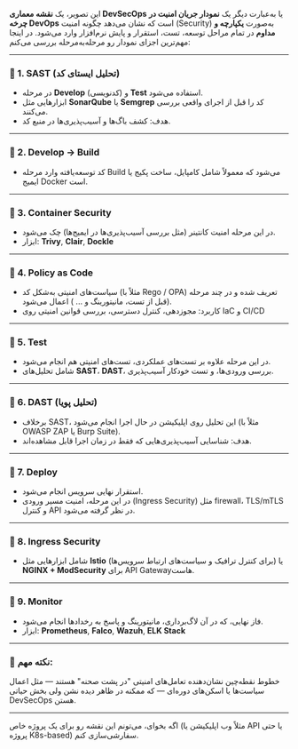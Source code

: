


این تصویر، یک **نقشه معماری DevSecOps** یا به‌عبارت دیگر یک **نمودار جریان امنیت در چرخه DevOps** است که نشان می‌دهد چگونه امنیت (Security) به‌صورت **یکپارچه و مداوم** در تمام مراحل توسعه، تست، استقرار و پایش نرم‌افزار وارد می‌شود. در اینجا مهم‌ترین اجزای نمودار رو مرحله‌به‌مرحله بررسی می‌کنم:

---

### 🔷 1. **SAST (تحلیل ایستای کد)**

* در مرحله **Develop** (کدنویسی) و **Test** استفاده می‌شود.
* ابزارهایی مثل **SonarQube** یا **Semgrep** کد را قبل از اجرای واقعی بررسی می‌کنند.
* هدف: کشف باگ‌ها و آسیب‌پذیری‌ها در منبع کد.

---

### 🔷 2. **Develop → Build**

* کد توسعه‌یافته وارد مرحله Build می‌شود که معمولاً شامل کامپایل، ساخت پکیج یا ایمیج Docker است.

---

### 🔷 3. **Container Security**

* در این مرحله امنیت کانتینر (مثل بررسی آسیب‌پذیری‌ها در ایمیج‌ها) چک می‌شود.
* ابزار: **Trivy**, **Clair**, **Dockle**

---

### 🔷 4. **Policy as Code**

* سیاست‌های امنیتی به‌شکل کد (مثلاً با Rego / OPA) تعریف شده و در چند مرحله (قبل از تست، مانیتورینگ و ... ) اعمال می‌شود.
* کاربرد: مجوزدهی، کنترل دسترسی، بررسی قوانین امنیتی روی IaC و CI/CD

---

### 🔷 5. **Test**

* در این مرحله علاوه بر تست‌های عملکردی، تست‌های امنیتی هم انجام می‌شود.
* شامل تحلیل‌های **SAST**، **DAST**، بررسی ورودی‌ها، و تست خودکار آسیب‌پذیری.

---

### 🔷 6. **DAST (تحلیل پویا)**

* برخلاف SAST، این تحلیل روی اپلیکیشن در حال اجرا انجام می‌شود (مثلاً با OWASP ZAP یا Burp Suite).
* هدف: شناسایی آسیب‌پذیری‌هایی که فقط در زمان اجرا قابل مشاهده‌اند.

---

### 🔷 7. **Deploy**

* استقرار نهایی سرویس انجام می‌شود.
* در این مرحله، امنیت مسیر ورودی (Ingress Security) مثل firewall، TLS/mTLS و کنترل API در نظر گرفته می‌شود.

---

### 🔷 8. **Ingress Security**

* شامل ابزارهایی مثل **Istio** (برای کنترل ترافیک و سیاست‌های ارتباط سرویس‌ها) یا **NGINX + ModSecurity** برای API Gatewayهاست.

---

### 🔷 9. **Monitor**

* فاز نهایی، که در آن لاگ‌برداری، مانیتورینگ و پاسخ به رخدادها انجام می‌شود.
* ابزار: **Prometheus**, **Falco**, **Wazuh**, **ELK Stack**

---

### 📌 نکته مهم:

خطوط نقطه‌چین نشان‌دهنده تعامل‌های امنیتی "در پشت صحنه" هستند — مثل اعمال سیاست‌ها یا اسکن‌های دوره‌ای — که ممکنه در ظاهر دیده نشن ولی بخش حیاتی DevSecOps هستن.

---

اگه بخوای، می‌تونم این نقشه رو برای یک پروژه خاص (مثلاً وب اپلیکیشن یا API یا حتی پروژه K8s-based) سفارشی‌سازی کنم.
